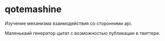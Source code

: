 # qotemashine
Изучение механизма взаимодействия со сторонними api.

Маленькаий генератор цытат с возможностью публикации в твиттере.
